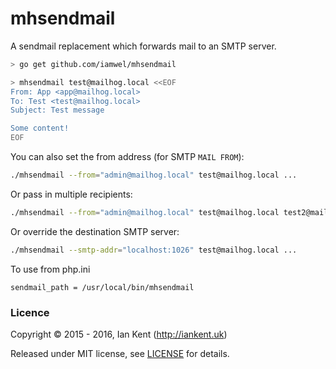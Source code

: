 mhsendmail
==========

A sendmail replacement which forwards mail to an SMTP server.

```bash
> go get github.com/iamwel/mhsendmail

> mhsendmail test@mailhog.local <<EOF
From: App <app@mailhog.local>
To: Test <test@mailhog.local>
Subject: Test message

Some content!
EOF
```

You can also set the from address (for SMTP `MAIL FROM`):

```bash
./mhsendmail --from="admin@mailhog.local" test@mailhog.local ...
```

Or pass in multiple recipients:

```bash
./mhsendmail --from="admin@mailhog.local" test@mailhog.local test2@mailhog.local ...
```

Or override the destination SMTP server:

```bash
./mhsendmail --smtp-addr="localhost:1026" test@mailhog.local ...
```

To use from php.ini

```
sendmail_path = /usr/local/bin/mhsendmail
```

### Licence

Copyright ©‎ 2015 - 2016, Ian Kent (http://iankent.uk)

Released under MIT license, see [LICENSE](LICENSE.md) for details.
